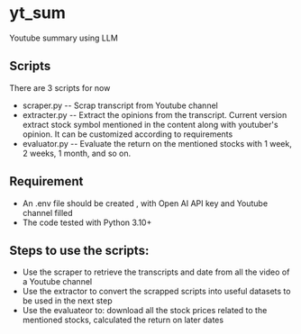 # yt_sum
Youtube summary using LLM

## Scripts

There are 3 scripts for now

* scraper.py -- Scrap transcript from Youtube channel
* extracter.py -- Extract the opinions from the transcript. Current version extract stock symbol mentioned in the content along with youtuber's opinion. It can be customized according to requirements 
* evaluator.py -- Evaluate the return on the mentioned stocks with 1 week, 2 weeks, 1 month, and so on. 

## Requirement
* An .env file should be created , with Open AI API key and Youtube channel filled
* The code tested with Python 3.10+

## Steps to use the scripts:

* Use the scraper to retrieve  the transcripts and date from all the video of  a Youtube channel
* Use the extractor to convert the scrapped scripts into useful datasets to be used in the next step
* Use the evaluateor to: download all the stock prices related to the mentioned stocks, calculated the return on later dates